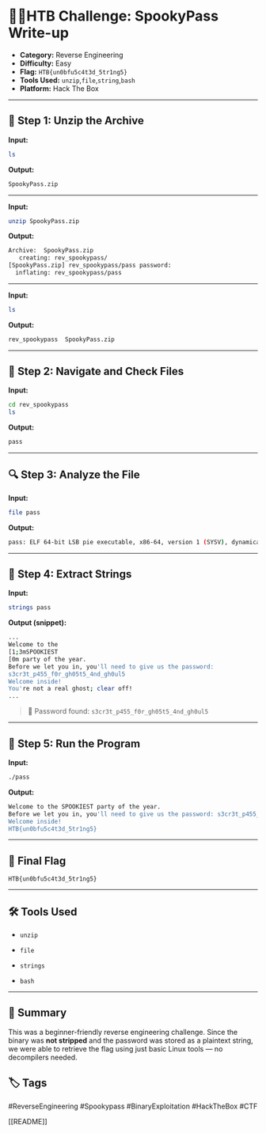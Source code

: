 # 👨‍💻HTB Challenge: SpookyPass Write-up

- **Category:** Reverse Engineering  
- **Difficulty:** Easy  
- **Flag:** `HTB{un0bfu5c4t3d_5tr1ng5}`
- **Tools Used:** `unzip`,`file`,`string`,`bash` 
- **Platform:** Hack The Box

---

## 📂 Step 1: Unzip the Archive

**Input:**
```bash
ls
````

**Output:**

```bash
SpookyPass.zip
```

---

**Input:**

```bash
unzip SpookyPass.zip
```

**Output:**

```bash
Archive:  SpookyPass.zip
   creating: rev_spookypass/
[SpookyPass.zip] rev_spookypass/pass password: 
  inflating: rev_spookypass/pass
```

---

**Input:**

```bash
ls
```

**Output:**

```bash
rev_spookypass  SpookyPass.zip
```

---

## 📁 Step 2: Navigate and Check Files

**Input:**

```bash
cd rev_spookypass
ls
```

**Output:**

```bash
pass
```

---

## 🔍 Step 3: Analyze the File

**Input:**

```bash
file pass
```

**Output:**

```bash
pass: ELF 64-bit LSB pie executable, x86-64, version 1 (SYSV), dynamically linked, interpreter /lib64/ld-linux-x86-64.so.2, BuildID[sha1]=3008217772cc2426c643d69b80a96c715490dd91, for GNU/Linux 4.4.0, not stripped
```

---

## 🔎 Step 4: Extract Strings

**Input:**

```bash
strings pass
```

**Output (snippet):**

```bash
...
Welcome to the 
[1;3mSPOOKIEST
[0m party of the year.
Before we let you in, you'll need to give us the password: 
s3cr3t_p455_f0r_gh05t5_4nd_gh0ul5
Welcome inside!
You're not a real ghost; clear off!
...
```

> 🔑 Password found: `s3cr3t_p455_f0r_gh05t5_4nd_gh0ul5`

---

## 🚀 Step 5: Run the Program

**Input:**

```bash
./pass
```

**Output:**

```bash
Welcome to the SPOOKIEST party of the year.
Before we let you in, you'll need to give us the password: s3cr3t_p455_f0r_gh05t5_4nd_gh0ul5
Welcome inside!
HTB{un0bfu5c4t3d_5tr1ng5}
```

---

## 🏁 Final Flag

```
HTB{un0bfu5c4t3d_5tr1ng5}
```

---

## 🛠️ Tools Used

- `unzip`
    
- `file`
    
- `strings`
    
- `bash`
    

---

## 📌 Summary

This was a beginner-friendly reverse engineering challenge. Since the binary was **not stripped** and the password was stored as a plaintext string, we were able to retrieve the flag using just basic Linux tools — no decompilers needed.

## 🏷️ Tags

#ReverseEngineering #Spookypass #BinaryExploitation #HackTheBox #CTF 


[[README]] 

